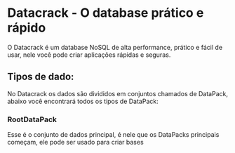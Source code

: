 # Datacrack - O database prático e rápido
O Datacrack é um database NoSQL de alta performance, prático e fácil de usar, nele você pode criar aplicações rápidas e seguras.

## Tipos de dado:
No Datacrack os dados são divididos em conjuntos chamados de DataPack, abaixo você encontrará todos os tipos de DataPack:
### RootDataPack
Esse é o conjunto de dados principal, é nele que os DataPacks principais começam, ele pode ser usado para criar bases 
